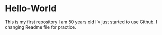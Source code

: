 # Hello-World
This is my first repository 
I am 50 years old I'v just started to use Github.
I changing Readme file for practice.

